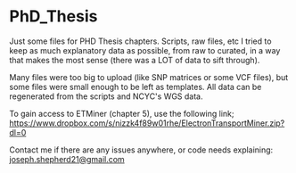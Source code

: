 # PhD_Thesis
Just some files for PHD Thesis chapters. Scripts, raw files, etc
I tried to keep as much explanatory data as possible, from raw to curated, in a way that makes the most sense (there was a LOT of data to sift through).

Many files were too big to upload (like SNP matrices or some VCF files), but some files were small enough to be left as templates. 
All data can be regenerated from the scripts and NCYC's WGS data.

To gain access to ETMiner (chapter 5), use the following link; https://www.dropbox.com/s/nizzk4f89w01rhe/ElectronTransportMiner.zip?dl=0

Contact me if there are any issues anywhere, or code needs explaining: joseph.shepherd21@gmail.com
